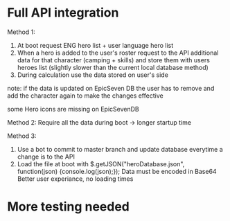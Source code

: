 # Full API integration

Method 1:
1. At boot request ENG hero list + user language hero list
2. When a hero is added to the user's roster request to the API additional data for that character (camping + skills) and store them with users heroes list (slightly slower than  the current local database method)
3. During calculation use the data stored on user's side

note: if the data is updated on EpicSeven DB the user has to remove and add the character again to make the changes effective

some Hero icons are missing on EpicSevenDB

Method 2:
Require all the data during boot -> longer startup time

Method 3:
1. Use a bot to commit to master branch and update database everytime a change is to the API
2. Load the file at boot with $.getJSON("heroDatabase.json", function(json) {console.log(json);});
Data must be encoded in Base64
Better user experiance, no loading times

# More testing needed
